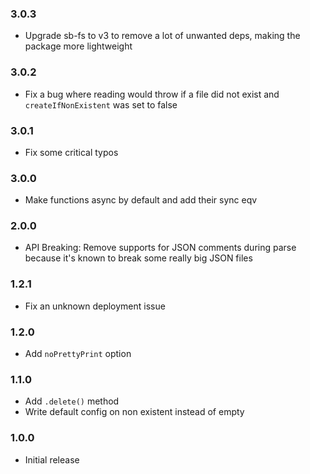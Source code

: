 ### 3.0.3

- Upgrade sb-fs to v3 to remove a lot of unwanted deps, making the package more lightweight

### 3.0.2

- Fix a bug where reading would throw if a file did not exist and `createIfNonExistent` was set to false

### 3.0.1

- Fix some critical typos

### 3.0.0

- Make functions async by default and add their sync eqv

### 2.0.0

- API Breaking: Remove supports for JSON comments during parse because it's known to break some really big JSON files

### 1.2.1

- Fix an unknown deployment issue

### 1.2.0

- Add `noPrettyPrint` option

### 1.1.0

- Add `.delete()` method
- Write default config on non existent instead of empty

### 1.0.0
 - Initial release
